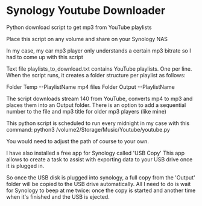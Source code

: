 # Synology Youtube Downloader
Python download script to get mp3 from YouTube playlists

Place this script on any volume and share on your Synology NAS

In my case, my car mp3 player only understands a certain mp3 bitrate so I had to come up with this script

Text file playlists_to_download.txt contains YouTube playlists. One per line.
When the script runs, it creates a folder structure per playlist as follows:

Folder Temp
--PlaylistName mp4 files
Folder Output
--PlaylistName

The script downloads stream 140 from YouTube, converts mp4 to mp3 and places them into an Output folder. There is an option to add a sequential number to the file and mp3 title for older mp3 players (like mine)

This python script is scheduled to run every midnight in my case with this command:
python3 /volume2/Storage/Music/Youtube/youtube.py

You would need to adjust the path of course to your own.

I have also installed a free app for Synology called 'USB Copy'
This app allows to create a task to assist with exporting data to your USB drive once it is plugged in.

So once the USB disk is plugged into synology, a full copy from the 'Output' folder will be copied to the USB drive automatically. All I need to do is wait for Synology to beep at me twice: once the copy is started and another time when it's finished and the USB is ejected.

